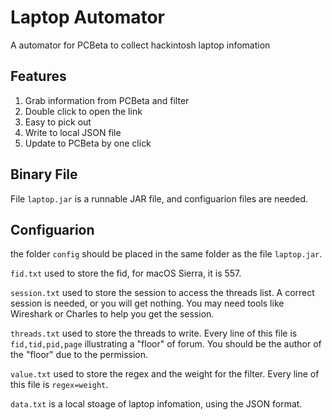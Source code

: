 # Laptop Automator
A automator for PCBeta to collect hackintosh laptop infomation

## Features

1. Grab information from PCBeta and filter
1. Double click to open the link
1. Easy to pick out
1. Write to local JSON file
1. Update to PCBeta by one click

## Binary File

File `laptop.jar` is a runnable JAR file, and configuarion files are needed.

## Configuarion

the folder `config` should be placed in the same folder as the file `laptop.jar`.

`fid.txt` used to store the fid, for macOS Sierra, it is 557.

`session.txt` used to store the session to access the threads list. A correct session is needed, or you will get nothing. You may need tools like Wireshark or Charles to help you get the session.

`threads.txt` used to store the threads to write. Every line of this file is `fid,tid,pid,page` illustrating a "floor" of forum. You should be the author of the "floor" due to the permission.

`value.txt` used to store the regex and the weight for the filter. Every line of this file is `regex=weight`.

`data.txt` is a local stoage of laptop infomation, using the JSON format.
